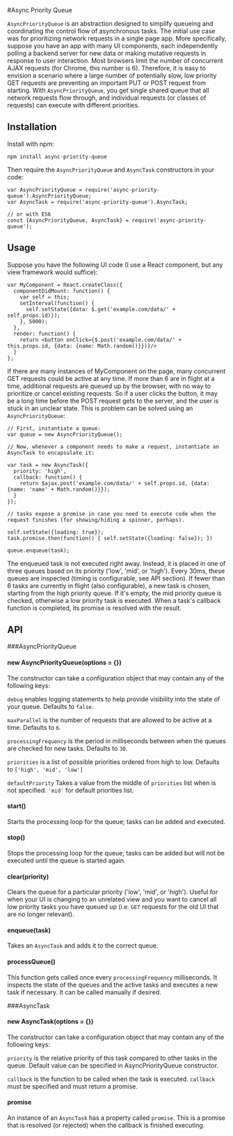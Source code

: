 #Async Priority Queue

`AsyncPriorityQueue` is an abstraction designed to simplify queueing and coordinating the control flow of asynchronous tasks. The initial use case was for prioritizing network requests in a single page app. More specifically, suppose you have an app with many UI components, each independently polling a backend server for new data or making mutative requests in response to user interaction. Most browsers limit the number of concurrent AJAX requests (for Chrome, this number is 6). Therefore, it is easy to envision a scenario where a large number of potentially slow, low priority GET requests are preventing an important PUT or POST request from starting. With `AsyncPriorityQueue`, you get single shared queue that all network requests flow through, and individual requests (or classes of requests) can execute with different priorities.

## Installation

Install with npm:

```
npm install async-priority-queue
```

Then require the `AsyncPriorityQueue` and `AsyncTask` constructors in your code:

```
var AsyncPriorityQueue = require('async-priority-queue').AsyncPriorityQueue;
var AsyncTask = require('async-priority-queue').AsyncTask;

// or with ES6
const {AsyncPriorityQueue, AsyncTask} = require('async-priority-queue');
```

## Usage
Suppose you have the following UI code (I use a React component, but any view framework would suffice):

```
var MyComponent = React.createClass({
  componentDidMount: function() {
    var self = this;
    setInterval(function() {
      self.setState({data: $.get('example.com/data/' + self.props.id)});
    }, 5000);
  },
  render: function() {
    return <button onClick={$.post('example.com/data/' + this.props.id, {data: {name: Math.random()}})}/>
  }
};
```

If there are many instances of MyComponent on the page, many concurrent GET requests could be active at any time. If more than 6 are in flight at a time, additional requests are queued up by the browser, with no way to prioritize or cancel existing requests. So if a user clicks the button, it may be a long time before the POST request gets to the server, and the user is stuck in an unclear state. This is problem can be solved using an `AsyncPriorityQueue`:

```
// First, instantiate a queue:
var queue = new AsyncPriorityQueue();

// Now, whenever a component needs to make a request, instantiate an AsyncTask to encapsulate it:

var task = new AsyncTask({
  priority: 'high', 
  callback: function() {
    return $ajax.post('example.com/data/' + self.props.id, {data: {name: 'name' + Math.random()}});
  }
});

// tasks expose a promise in case you need to execute code when the request finishes (for showing/hiding a spinner, perhaps).

self.setState({loading: true});
task.promise.then(function() { self.setState({loading: false}); })

queue.enqueue(task);
```

The enqueued task is not executed right away. Instead, it is placed in one of three queues based on its priority ('low', 'mid', or 'high'). Every 30ms, these queues are inspected (timing is configurable, see API section). If fewer than 6 tasks are currently in flight (also configurable), a new task is chosen, starting from the high priority queue. If it's empty, the mid priority queue is checked, otherwise a low priority task is executed. When a task's callback function is completed, its promise is resolved with the result.

## API

###AsyncPriorityQueue

#### new AsyncPriorityQueue(options = {})
The constructor can take a configuration object that may contain any of the following keys:

`debug` enables logging statements to help provide visibility into the state of your queue. Defaults to `false`.

`maxParallel` is the number of requests that are allowed to be active at a time. Defaults to `6`.

`processingFrequency` is the period in milliseconds between when the queues are checked for new tasks. Defaults to `30`.

`priorities` is a list of possible priorities ordered from high to low. Defaults to `['high', 'mid', 'low']`

`defaultPriority` Takes a value from the middle of `priorities` list when is not specified. `'mid'` for default priorities list.

#### start()

Starts the processing loop for the queue; tasks can be added and executed.

#### stop()

Stops the processing loop for the queue; tasks can be added but will not be executed until the queue is started again.

#### clear(priority)

Clears the queue for a particular priority ('low', 'mid', or 'high'). Useful for when your UI is changing to an unrelated view and you want to cancel all low priority tasks you have queued up (i.e. `GET` requests for the old UI that are no longer relevant).

#### enqueue(task)

Takes an `AsyncTask` and adds it to the correct queue.

#### processQueue()

This function gets called once every `processingFrequency` milliseconds. It inspects the state of the queues and the active tasks and executes a new task if necessary. It can be called manually if desired.

###AsyncTask

#### new AsyncTask(options = {})
The constructor can take a configuration object that may contain any of the following keys:

`priority` is the relative priority of this task compared to other tasks in the queue. Default value can be specified in AsyncPriorityQueue constructor.

`callback` is the function to be called when the task is executed. `callback` must be specified and must return a promise.

#### promise
An instance of an `AsyncTask` has a property called `promise`. This is a promise that is resolved (or rejected) when the callback is finished executing.

